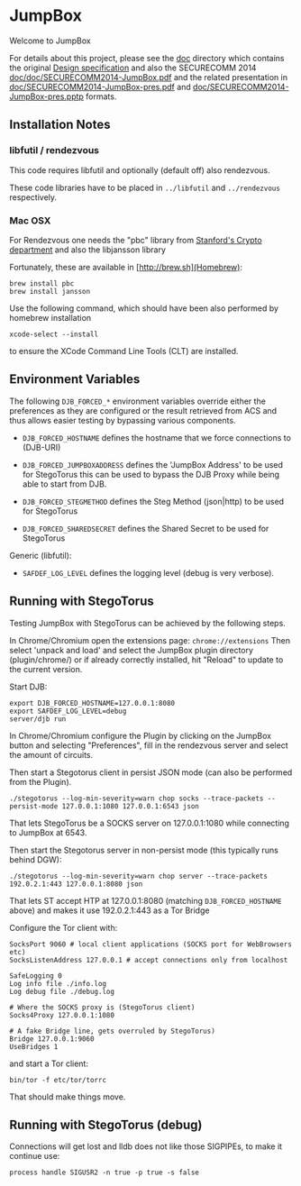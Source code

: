 JumpBox
=======

Welcome to JumpBox

For details about this project, please see the [doc](doc/) directory which contains
the original [Design specification](doc/DESIGN.txt) and also the SECURECOMM 2014
[doc/doc/SECURECOMM2014-JumpBox.pdf](paper) and the related presentation in
[doc/SECURECOMM2014-JumpBox-pres.pdf](PDF) and [doc/SECURECOMM2014-JumpBox-pres.pptp](PowerPoint) formats.

Installation Notes
------------------

### libfutil / rendezvous

This code requires libfutil and optionally (default off) also rendezvous.

These code libraries have to be placed in `../libfutil` and `../rendezvous` respectively.

### Mac OSX

For Rendezvous one needs the "pbc" library from
[Stanford's Crypto department](http://crypto.stanford.edu/pbc/)
and also the libjansson library

Fortunately, these are available in [http://brew.sh](Homebrew):
```
brew install pbc
brew install jansson
```

Use the following command, which should have been also performed by homebrew installation
```
xcode-select --install
```
to ensure the XCode Command Line Tools (CLT) are installed.

Environment Variables
---------------------

The following `DJB_FORCED_*` environment variables override either the preferences
as they are configured or the result retrieved from ACS and thus allows easier
testing by bypassing various components.

* `DJB_FORCED_HOSTNAME`
	defines the hostname that we force connections to (DJB-URI)

* `DJB_FORCED_JUMPBOXADDRESS`
	defines the 'JumpBox Address' to be used for StegoTorus
	this can be used to bypass the DJB Proxy while being able to start from DJB.

* `DJB_FORCED_STEGMETHOD`
	defines the Steg Method (json|http) to be used for StegoTorus

* `DJB_FORCED_SHAREDSECRET`
	defines the Shared Secret to be used for StegoTorus

Generic (libfutil):

* `SAFDEF_LOG_LEVEL`
	defines the logging level (debug is very verbose).

Running with StegoTorus
-----------------------

Testing JumpBox with StegoTorus can be achieved by the following steps.

In Chrome/Chromium open the extensions page:
 `chrome://extensions`
Then select 'unpack and load' and select the JumpBox plugin directory (plugin/chrome/)
or if already correctly installed, hit "Reload" to update to the current version.

Start DJB:
```
export DJB_FORCED_HOSTNAME=127.0.0.1:8080
export SAFDEF_LOG_LEVEL=debug
server/djb run
```

In Chrome/Chromium configure the Plugin by clicking on the JumpBox button and selecting
"Preferences", fill in the rendezvous server and select the amount of circuits.

Then start a Stegotorus client in persist JSON mode (can also be performed from the Plugin).
```
./stegotorus --log-min-severity=warn chop socks --trace-packets --persist-mode 127.0.0.1:1080 127.0.0.1:6543 json
```

That lets StegoTorus be a SOCKS server on 127.0.0.1:1080 while connecting to JumpBox at 6543.

Then start the Stegotorus server in non-persist mode (this typically runs behind DGW):
```
./stegotorus --log-min-severity=warn chop server --trace-packets 192.0.2.1:443 127.0.0.1:8080 json
```

That lets ST accept HTP at 127.0.0.1:8080 (matching `DJB_FORCED_HOSTNAME` above) and makes
it use 192.0.2.1:443 as a Tor Bridge

Configure the Tor client with:
```
SocksPort 9060 # local client applications (SOCKS port for WebBrowsers etc)
SocksListenAddress 127.0.0.1 # accept connections only from localhost

SafeLogging 0
Log info file ./info.log
Log debug file ./debug.log

# Where the SOCKS proxy is (StegoTorus client)
Socks4Proxy 127.0.0.1:1080

# A fake Bridge line, gets overruled by StegoTorus)
Bridge 127.0.0.1:9060
UseBridges 1
```

and start a Tor client:
```
bin/tor -f etc/tor/torrc
```

That should make things move.

Running with StegoTorus (debug)
-------------------------------

Connections will get lost and lldb does not like those SIGPIPEs, to make it continue use:
```
process handle SIGUSR2 -n true -p true -s false
```

